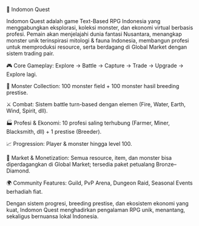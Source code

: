🐉 Indomon Quest

Indomon Quest adalah game Text-Based RPG Indonesia yang menggabungkan eksplorasi, koleksi monster, dan ekonomi virtual berbasis profesi.
Pemain akan menjelajahi dunia fantasi Nusantara, menangkap monster unik terinspirasi mitologi & fauna Indonesia, membangun profesi untuk memproduksi resource, serta berdagang di Global Market dengan sistem trading pair.

🎮 Core Gameplay: Explore → Battle → Capture → Trade → Upgrade → Explore lagi.

🐲 Monster Collection: 100 monster field + 100 monster hasil breeding prestise.

⚔️ Combat: Sistem battle turn-based dengan elemen (Fire, Water, Earth, Wind, Spirit, dll).

🏭 Profesi & Ekonomi: 10 profesi saling terhubung (Farmer, Miner, Blacksmith, dll) + 1 prestise (Breeder).

📈 Progression: Player & monster hingga level 100.

💎 Market & Monetization: Semua resource, item, dan monster bisa diperdagangkan di Global Market; tersedia paket petualang Bronze–Diamond.

🌍 Community Features: Guild, PvP Arena, Dungeon Raid, Seasonal Events berhadiah fiat.


Dengan sistem progresi, breeding prestise, dan ekosistem ekonomi yang kuat, Indomon Quest menghadirkan pengalaman RPG unik, menantang, sekaligus bernuansa lokal Indonesia.
